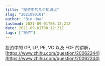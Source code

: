 ```yaml
---
title: "投资中的几个知识点"
slug: "2021090101"
author: "Bin Hua"
lastmod: 2021-09-01T08:12:21Z
date: 2021-09-01T08:12:21Z
tags: ["投资"]
---
```


投资中的 GP, LP, PE, VC 以及 FOF 的讲解，[https://www.zhihu.com/question/20062244](https://www.zhihu.com/question/20062244)
